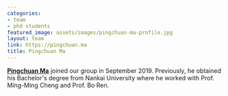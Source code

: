 ```yaml
---
categories:
- team
- phd students
featured_image: assets/images/pingchuan-ma-profile.jpg
layout: team
link: https://pingchuan.ma
title: Pingchuan Ma
---
```


[**Pingchuan Ma**](https://pingchuan.ma) joined our group in September 2019. Previously, he obtained his Bachelor's degree from Nankai University where he worked with Prof. Ming-Ming Cheng and Prof. Bo Ren.